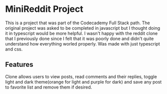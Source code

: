 # MiniReddit Project

This is a project that was part of the Codecademy Full Stack path. The original project was asked to be completed in javascript but I thought doing it in typescript would be more helpful. I wasn't happy with the reddit clone that I previously done since I felt that it was poorly done and didn't quite understand how everything worled properly. Was made with just typescript and css.

## Features

Clone allows users to view posts, read comments and their replies, toggle light and dark theme(orange for light and purple for dark) and save any post to favorite list and remove them if desired. 
